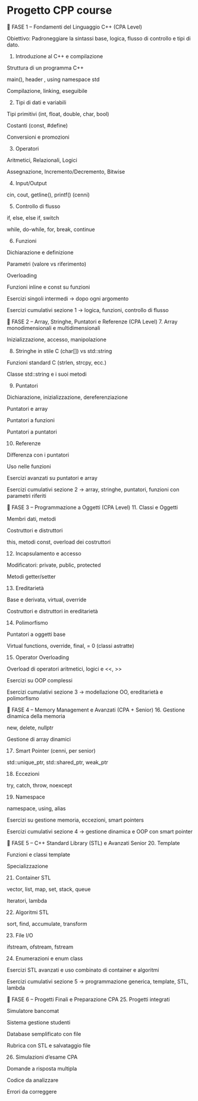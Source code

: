 # Progetto CPP course


🔹 FASE 1 – Fondamenti del Linguaggio C++ (CPA Level)

Obiettivo: Padroneggiare la sintassi base, logica, flusso di controllo e tipi di dato.

1. Introduzione al C++ e compilazione

Struttura di un programma C++

main(), header <iostream>, using namespace std

Compilazione, linking, eseguibile

2. Tipi di dati e variabili

Tipi primitivi (int, float, double, char, bool)

Costanti (const, #define)

Conversioni e promozioni

3. Operatori

Aritmetici, Relazionali, Logici

Assegnazione, Incremento/Decremento, Bitwise

4. Input/Output

cin, cout, getline(), printf() (cenni)

5. Controllo di flusso

if, else, else if, switch

while, do-while, for, break, continue

6. Funzioni

Dichiarazione e definizione

Parametri (valore vs riferimento)

Overloading

Funzioni inline e const su funzioni

Esercizi singoli intermedi → dopo ogni argomento

Esercizi cumulativi sezione 1 → logica, funzioni, controllo di flusso

🔹 FASE 2 – Array, Stringhe, Puntatori e Referenze (CPA Level)
7. Array monodimensionali e multidimensionali

Inizializzazione, accesso, manipolazione

8. Stringhe in stile C (char[]) vs std::string

Funzioni standard C (strlen, strcpy, ecc.)

Classe std::string e i suoi metodi

9. Puntatori

Dichiarazione, inizializzazione, dereferenziazione

Puntatori e array

Puntatori a funzioni

Puntatori a puntatori

10. Referenze

Differenza con i puntatori

Uso nelle funzioni

Esercizi avanzati su puntatori e array

Esercizi cumulativi sezione 2 → array, stringhe, puntatori, funzioni con parametri riferiti

🔹 FASE 3 – Programmazione a Oggetti (CPA Level)
11. Classi e Oggetti

Membri dati, metodi

Costruttori e distruttori

this, metodi const, overload dei costruttori

12. Incapsulamento e accesso

Modificatori: private, public, protected

Metodi getter/setter

13. Ereditarietà

Base e derivata, virtual, override

Costruttori e distruttori in ereditarietà

14. Polimorfismo

Puntatori a oggetti base

Virtual functions, override, final, = 0 (classi astratte)

15. Operator Overloading

Overload di operatori aritmetici, logici e <<, >>

Esercizi su OOP complessi

Esercizi cumulativi sezione 3 → modellazione OO, ereditarietà e polimorfismo

🔹 FASE 4 – Memory Management e Avanzati (CPA + Senior)
16. Gestione dinamica della memoria

new, delete, nullptr

Gestione di array dinamici

17. Smart Pointer (cenni, per senior)

std::unique_ptr, std::shared_ptr, weak_ptr

18. Eccezioni

try, catch, throw, noexcept

19. Namespace

namespace, using, alias

Esercizi su gestione memoria, eccezioni, smart pointers

Esercizi cumulativi sezione 4 → gestione dinamica e OOP con smart pointer

🔹 FASE 5 – C++ Standard Library (STL) e Avanzati Senior
20. Template

Funzioni e classi template

Specializzazione

21. Container STL

vector, list, map, set, stack, queue

Iteratori, lambda

22. Algoritmi STL

sort, find, accumulate, transform

23. File I/O

ifstream, ofstream, fstream

24. Enumerazioni e enum class

Esercizi STL avanzati e uso combinato di container e algoritmi

Esercizi cumulativi sezione 5 → programmazione generica, template, STL, lambda

🔹 FASE 6 – Progetti Finali e Preparazione CPA
25. Progetti integrati

Simulatore bancomat

Sistema gestione studenti

Database semplificato con file

Rubrica con STL e salvataggio file

26. Simulazioni d’esame CPA

Domande a risposta multipla

Codice da analizzare

Errori da correggere